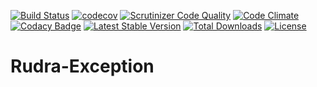 [![Build Status](https://travis-ci.org/Jagepard/Rudra-Exception.svg?branch=master)](https://travis-ci.org/Jagepard/Rudra-Exception)
[![codecov](https://codecov.io/gh/Jagepard/Rudra-Exception/branch/master/graph/badge.svg)](https://codecov.io/gh/Jagepard/Rudra-Exception)
[![Scrutinizer Code Quality](https://scrutinizer-ci.com/g/Jagepard/Rudra-Exception/badges/quality-score.png?b=master)](https://scrutinizer-ci.com/g/Jagepard/Rudra-Exception/?branch=master)
[![Code Climate](https://codeclimate.com/github/Jagepard/Rudra-Exception/badges/gpa.svg)](https://codeclimate.com/github/Jagepard/Rudra-Exception)
[![Codacy Badge](https://api.codacy.com/project/badge/Grade/35305fb32c2043b4868a968a21256d76)](https://www.codacy.com/app/Jagepard/Rudra-Exception?utm_source=github.com&amp;utm_medium=referral&amp;utm_content=Jagepard/Rudra-Exception&amp;utm_campaign=Badge_Grade)
[![Latest Stable Version](https://poser.pugx.org/rudra/exception/v/stable)](https://packagist.org/packages/rudra/exception)
[![Total Downloads](https://poser.pugx.org/rudra/exception/downloads)](https://packagist.org/packages/rudra/exception)
[![License](https://poser.pugx.org/rudra/exception/license)](https://packagist.org/packages/rudra/exception)

# Rudra-Exception
